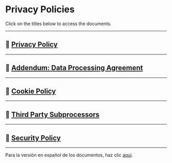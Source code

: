 # Privacy Policies

Click on the titles below to access the documents.

---

## 📄 [Privacy Policy](./Privacy_Policy.md)

---

## 📄 [Addendum: Data Processing Agreement](./Addendum_Data_Processing_Agreement.md)

---

## 📄 [Cookie Policy](./Cookie_Policy.md)

---

## 📄 [Third Party Subprocessors](./Third_Party_Subprocessors.md)

---

## 📄 [Security Policy](./Security_Policy.md)

---

Para la versión en español de los documentos, haz clic [aquí](../es/).

